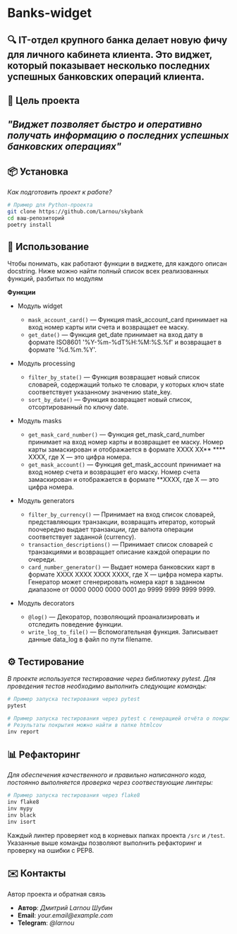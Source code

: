# Banks-widget

**🔍 IT-отдел крупного банка делает новую фичу для личного кабинета клиента. 
Это виджет, который показывает несколько последних успешных банковских операций клиента.**
---

## 🎯 Цель проекта
_"Виджет позволяет быстро и оперативно получать информацию о 
последних успешных банковских операциях"_
---

## 📦 Установка
*Как подготовить проект к работе?*

```bash
# Пример для Python-проекта
git clone https://github.com/Larnou/skybank
cd ваш-репозиторий
poetry install
```

## 🚀 Использование
Чтобы понимать, как работают функции в виджете, 
для каждого описан docstring. Ниже можно найти полный список всех реализованных функций, 
разбитых по модулям

**Функции**

* Модуль widget
  * `mask_account_card()` — Функция mask_account_card принимает на вход номер карты или счета и 
  возвращает ее маску.
  * `get_date()` — Функция get_date принимает на вход дату в формате ISO8601 
  '%Y-%m-%dT%H:%M:%S.%f' и возвращает в формате '%d.%m.%Y'.

* Модуль processing
  * `filter_by_state()` — Функция возвращает новый список словарей, содержащий 
  только те словари, у которых ключ state соответствует указанному значению state_key.
  * `sort_by_date()` — Функция возвращает новый список, отсортированный по ключу date.

* Модуль masks
  * `get_mask_card_number()` — Функция get_mask_card_number принимает на 
  вход номер карты и возвращает ее маску. Номер карты замаскирован и отображается 
  в формате XXXX XX** **** XXXX, где X — это цифра номера.
  * `get_mask_account()` — Функция get_mask_account принимает на вход номер 
  счета и возвращает его маску. Номер счета замаскирован и отображается в 
  формате **XXXX, где X — это цифра номера.

* Модуль generators
  * `filter_by_currency()` — Принимает на вход список словарей, представляющих транзакции, возвращать итератор, который поочередно
    выдает транзакции, где валюта операции соответствует заданной (currency).
  * `transaction_descriptions()` — Принимает список словарей с транзакциями и возвращает описание каждой операции по очереди.
  * `card_number_generator()` — Выдает номера банковских карт в формате XXXX XXXX XXXX XXXX, где X — цифра номера карты.
    Генератор может сгенерировать номера карт в заданном диапазоне от 0000 0000 0000 0001 до 9999 9999 9999 9999.

* Модуль decorators
  * `@log()` — Декоратор, позволяющий проанализировать и отследить поведение функции.
  * `write_log_to_file()` — Вспомогательная функция. Записывает данные data_log в файл по пути filename.


## ⚙️ Тестирование
_В проекте используется тестирование через библиотеку pytest. Для проведения тестов необходимо выполнить следующие команды:_
```bash
# Пример запуска тестирования через pytest 
pytest

# Пример запуска тестирования через pytest с генерацией отчёта о покрытии кода. 
# Результаты покрытия можно найти в папке htmlcov
inv report
```


## 📊 Рефакторинг
_Для обеспечения качественного и правильно написанного кода, постоянно выполняется проверка через соотвествующие линтеры:_
```bash
# Пример запуска тестирования через flake8 
inv flake8
inv mypy
inv black
inv isort
```
Каждый линтер проверяет код в корневых папках проекта `/src` и `/test`. Указанные выше команды позволяют выполнить рефакторинг и проверку на ошибки с PEP8.


## ✉️ Контакты
Автор проекта и обратная связь

* **Автор**: _Дмитрий Larnou Шубин_
* **Email**: _your.email@example.com_
* **Telegram**: _@larnou_